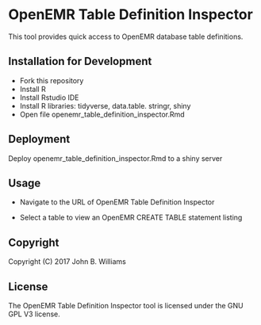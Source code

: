 

# OpenEMR Table Definition Inspector

This tool provides quick access to OpenEMR database table definitions.

## Installation for Development

- Fork this repository
- Install R
- Install Rstudio IDE
- Install R libraries: tidyverse, data.table. stringr, shiny 
- Open file openemr_table_definition_inspector.Rmd

## Deployment

Deploy openemr_table_definition_inspector.Rmd to a shiny server

## Usage

- Navigate to the URL of OpenEMR Table Definition Inspector

- Select a table to view an OpenEMR CREATE TABLE statement listing

## Copyright

Copyright (C) 2017 John B. Williams

## License

The OpenEMR Table Definition Inspector tool is licensed under the GNU GPL V3 license.
